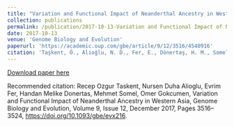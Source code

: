 ```yaml
---
title: "Variation and Functional Impact of Neanderthal Ancestry in Western Asia"
collection: publications
permalink: /publication/2017-10-13-Variation and Functional Impact of Neanderthal Ancestry in Western Asia
date: 2017-10-13
venue: 'Genome Biology and Evolution'
paperurl: 'https://academic.oup.com/gbe/article/9/12/3516/4540916'
citation: 'Taşkent, Ö., Alioğlu, N. D., Fer, E., Dönertaş, H. M., Somel, M., Gökçümen, Ö. (2017). &quot; Variation and Functional Impact of Neanderthal Ancestry in Western Asia, Genome Biology and Evolution. &quot; <i> Genome Biology and Evolution </i>. 9(12)3516-3524.'
---
```


[Download paper here](https://academic.oup.com/gbe/article/9/12/3516/4540916)

Recommended citation: Recep Ozgur Taskent, Nursen Duha Alioglu, Evrim Fer, Handan Melike Donertas, Mehmet Somel, Omer Gokcumen, Variation and Functional Impact of Neanderthal Ancestry in Western Asia, Genome Biology and Evolution, Volume 9, Issue 12, December 2017, Pages 3516–3524, https://doi.org/10.1093/gbe/evx216.

